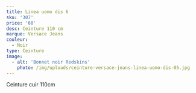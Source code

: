 ```yaml
---
title: Linea uomo dis 6
sku: '307'
price: '60'
desc: Ceinture 110 cm
marque: Versace Jeans
couleur:
  - Noir
type: Ceinture
image:
  - alt: 'Bonnet noir Redskins'
    photo: /img/uploads/ceinture-versace-jeans-linea-uomo-dis-05.jpg
---
```

Ceinture cuir 110cm
